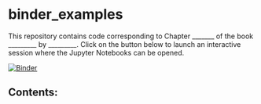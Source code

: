 # binder_examples


This repository contains code corresponding to Chapter _______ of the book _________ by _________. Click on the button below to launch an interactive session where the Jupyter Notebooks can be opened.

[![Binder](https://mybinder.org/badge.svg)](https://mybinder.org/v2/gh/johnrwilson/TextbookCode/master)

## Contents:
